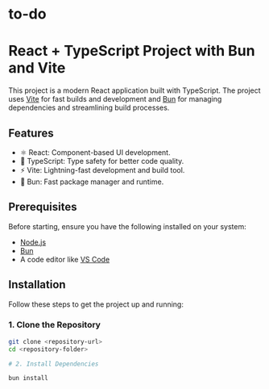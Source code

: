# to-do

# React + TypeScript Project with Bun and Vite

This project is a modern React application built with TypeScript. The project uses [Vite](https://vitejs.dev/) for fast builds and development and [Bun](https://bun.sh/) for managing dependencies and streamlining build processes.

## Features

- ⚛️ React: Component-based UI development.
- 🦾 TypeScript: Type safety for better code quality.
- ⚡ Vite: Lightning-fast development and build tool.
- 🥯 Bun: Fast package manager and runtime.

## Prerequisites

Before starting, ensure you have the following installed on your system:

- [Node.js](https://nodejs.org/)
- [Bun](https://bun.sh/)
- A code editor like [VS Code](https://code.visualstudio.com/)

## Installation

Follow these steps to get the project up and running:

### 1. Clone the Repository
```bash
git clone <repository-url>
cd <repository-folder>

# 2. Install Dependencies

bun install


